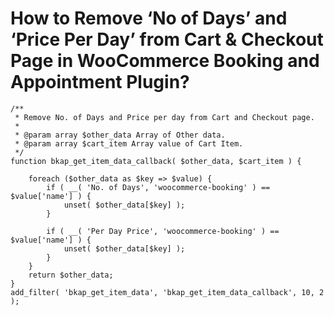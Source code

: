 # How to Remove ‘No of Days’ and ‘Price Per Day’ from Cart & Checkout Page in WooCommerce Booking and Appointment Plugin?

```generic
/**
 * Remove No. of Days and Price per day from Cart and Checkout page.
 * 
 * @param array $other_data Array of Other data.
 * @param array $cart_item Array value of Cart Item.
 */
function bkap_get_item_data_callback( $other_data, $cart_item ) {

	foreach ($other_data as $key => $value) {
		if ( __( 'No. of Days', 'woocommerce-booking' ) == $value['name'] ) {
			unset( $other_data[$key] );
		}

		if ( __( 'Per Day Price', 'woocommerce-booking' ) == $value['name'] ) {
			unset( $other_data[$key] );
		}
	}
	return $other_data;
}
add_filter( 'bkap_get_item_data', 'bkap_get_item_data_callback', 10, 2 );
```